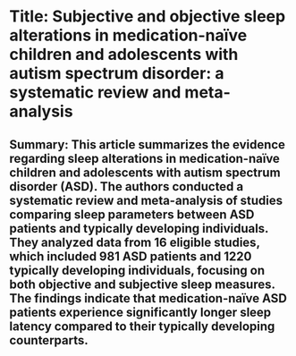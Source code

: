 # Title: Subjective and objective sleep alterations in medication-naïve children and adolescents with autism spectrum disorder: a systematic review and meta-analysis

## Summary: This article summarizes the evidence regarding sleep alterations in medication-naïve children and adolescents with autism spectrum disorder (ASD). The authors conducted a systematic review and meta-analysis of studies comparing sleep parameters between ASD patients and typically developing individuals. They analyzed data from 16 eligible studies, which included 981 ASD patients and 1220 typically developing individuals, focusing on both objective and subjective sleep measures. The findings indicate that medication-naïve ASD patients experience significantly longer sleep latency compared to their typically developing counterparts.